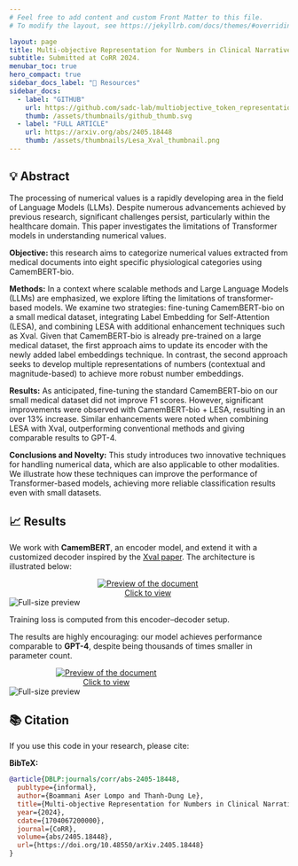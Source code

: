 ```yaml
---
# Feel free to add content and custom Front Matter to this file.
# To modify the layout, see https://jekyllrb.com/docs/themes/#overriding-theme-defaults

layout: page
title: Multi-objective Representation for Numbers in Clinical Narratives
subtitle: Submitted at CoRR 2024.
menubar_toc: true
hero_compact: true
sidebar_docs_label: "📘 Resources"
sidebar_docs:
  - label: "GITHUB"
    url: https://github.com/sadc-lab/multiobjective_token_representation
    thumb: /assets/thumbnails/github_thumb.svg
  - label: "FULL ARTICLE"
    url: https://arxiv.org/abs/2405.18448
    thumb: /assets/thumbnails/Lesa_Xval_thumbnail.png
---
```


## 💡 Abstract

The processing of numerical values is a rapidly developing area in the field of Language Models (LLMs). Despite numerous advancements achieved by previous research, significant challenges persist, particularly within the healthcare domain. This paper investigates the limitations of Transformer models in understanding numerical values.  

**Objective:** this research aims to categorize numerical values extracted from medical documents into eight specific physiological categories using CamemBERT-bio.  

**Methods:** In a context where scalable methods and Large Language Models (LLMs) are emphasized, we explore lifting the limitations of transformer-based models. We examine two strategies: fine-tuning CamemBERT-bio on a small medical dataset, integrating Label Embedding for Self-Attention (LESA), and combining LESA with additional enhancement techniques such as Xval. Given that CamemBERT-bio is already pre-trained on a large medical dataset, the first approach aims to update its encoder with the newly added label embeddings technique. In contrast, the second approach seeks to develop multiple representations of numbers (contextual and magnitude-based) to achieve more robust number embeddings.  

**Results:** As anticipated, fine-tuning the standard CamemBERT-bio on our small medical dataset did not improve F1 scores. However, significant improvements were observed with CamemBERT-bio + LESA, resulting in an over 13% increase. Similar enhancements were noted when combining LESA with Xval, outperforming conventional methods and giving comparable results to GPT-4.  

**Conclusions and Novelty:** This study introduces two innovative techniques for handling numerical data, which are also applicable to other modalities. We illustrate how these techniques can improve the performance of Transformer-based models, achieving more reliable classification results even with small datasets.

## 📈 Results

We work with **CamemBERT**, an encoder model, and extend it with a customized decoder inspired by the [Xval paper](https://arxiv.org/abs/2310.02989). The architecture is illustrated below:

<div markdown="0" style="text-align:center;">
  <a href="#img-arch">
    <div class="preview-container" style="width: 500px;">
      <img src="{{ site.baseurl }}/assets/LESA/diagram.png"
           alt="Preview of the document">
      <div class="hover-effect">Click to view</div>
    </div>
  </a>
</div>
<!-- Lightbox -->
<div id="img-arch" class="lightbox" markdown="0">
  <a href="#!" class="lightbox-close"></a>
  <img src="{{ site.baseurl }}/assets/LESA/diagram.png" alt="Full-size preview">
</div>

Training loss is computed from this encoder–decoder setup.  

The results are highly encouraging: our model achieves performance comparable to **GPT-4**, despite being thousands of times smaller in parameter count.

<div markdown="0" style="text-align:center;">
  <a href="#img-results">
    <div class="preview-container" style="width: 350px;">
      <img src="{{ site.baseurl }}/assets/LESA/results.png"
           alt="Preview of the document">
      <div class="hover-effect">Click to view</div>
    </div>
  </a>
</div>
<!-- Lightbox -->
<div id="img-results" class="lightbox" markdown="0">
  <a href="#!" class="lightbox-close"></a>
  <img src="{{ site.baseurl }}/assets/LESA/results.png" alt="Full-size preview">
</div>

## 📚 Citation

If you use this code in your research, please cite:

**BibTeX:**
```bibtex
@article{DBLP:journals/corr/abs-2405-18448,
  publtype={informal},
  author={Boammani Aser Lompo and Thanh-Dung Le},
  title={Multi-objective Representation for Numbers in Clinical Narratives Using CamemBERT-bio},
  year={2024},
  cdate={1704067200000},
  journal={CoRR},
  volume={abs/2405.18448},
  url={https://doi.org/10.48550/arXiv.2405.18448}
}
```
